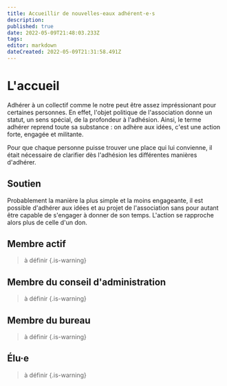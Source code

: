 ```yaml
---
title: Accueillir de nouvelles·eaux adhérent·e·s
description: 
published: true
date: 2022-05-09T21:48:03.233Z
tags: 
editor: markdown
dateCreated: 2022-05-09T21:31:58.491Z
---
```


# L'accueil

Adhérer à un collectif comme le notre peut être assez impréssionant pour certaines personnes. En effet, l'objet politique de l'association donne un statut, un sens spécial, de la profondeur à l'adhésion. Ainsi, le terme adhérer reprend toute sa substance : on adhère aux idées, c'est une action forte, engagée et militante.

Pour que chaque personne puisse trouver une place qui lui convienne, il était nécessaire de clarifier dès l'adhésion les différentes manières d'adhérer.


## Soutien

Probablement la manière la plus simple et la moins engageante, il est possible d'adhérer aux idées et au projet de l'association sans pour autant être capable de s'engager à donner de son temps. L'action se rapproche alors plus de celle d'un don.

## Membre actif

> à définir
{.is-warning}

## Membre du conseil d'administration

> à définir
{.is-warning}

## Membre du bureau

> à définir
{.is-warning}

## Élu·e


> à définir
{.is-warning}